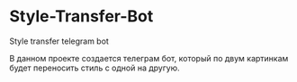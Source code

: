 # Style-Transfer-Bot

Style transfer telegram bot

В данном проекте создается телеграм бот, 
который по двум картинкам будет переносить стиль с одной на другую.
